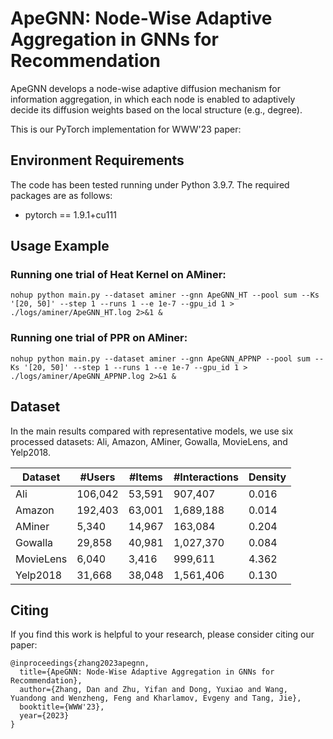# ApeGNN: Node-Wise Adaptive Aggregation in GNNs for Recommendation
ApeGNN develops a node-wise adaptive diffusion mechanism for information aggregation, in which each node is enabled to adaptively decide its diffusion weights based on the local structure (e.g., degree).

This is our PyTorch implementation for WWW'23 paper:

## Environment Requirements

The code has been tested running under Python 3.9.7. The required packages are as follows:

- pytorch == 1.9.1+cu111

## Usage Example
### Running one trial of Heat Kernel on AMiner:

```
nohup python main.py --dataset aminer --gnn ApeGNN_HT --pool sum --Ks '[20, 50]' --step 1 --runs 1 --e 1e-7 --gpu_id 1 > ./logs/aminer/ApeGNN_HT.log 2>&1 &
```

### Running one trial of PPR on AMiner:
```
nohup python main.py --dataset aminer --gnn ApeGNN_APPNP --pool sum --Ks '[20, 50]' --step 1 --runs 1 --e 1e-7 --gpu_id 1 > ./logs/aminer/ApeGNN_APPNP.log 2>&1 &
```

## Dataset

In the main results compared with representative models, we use six processed datasets: Ali, Amazon, AMiner, Gowalla, MovieLens, and Yelp2018.

|     Dataset   | #Users   | #Items   | #Interactions   | Density  |
| ------------- | ------- | --------- | --------- |--------- |
|Ali    | 106,042    | 53,591    | 907,407          | 0.016 |
|Amazon    | 192,403    | 63,001    | 1,689,188          | 0.014 |
|AMiner    | 5,340    | 14,967    | 163,084          | 0.204 | 
|Gowalla   | 29,858   | 40,981    | 1,027,370        | 0.084 | 
|MovieLens    | 6,040    | 3,416    | 999,611          | 4.362 |
|Yelp2018  | 31,668   | 38,048    | 1,561,406        | 0.130 | 

## Citing
If you find this work is helpful to your research, please consider citing our paper:

```
@inproceedings{zhang2023apegnn,
  title={ApeGNN: Node-Wise Adaptive Aggregation in GNNs for Recommendation},
  author={Zhang, Dan and Zhu, Yifan and Dong, Yuxiao and Wang, Yuandong and Wenzheng, Feng and Kharlamov, Evgeny and Tang, Jie},
  booktitle={WWW'23},
  year={2023}
}
```
